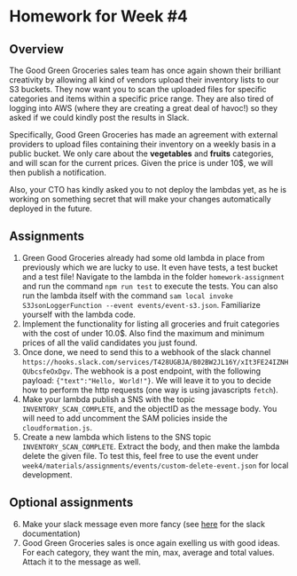 # Homework for Week #4

## Overview

The Good Green Groceries sales team has once again shown their brilliant creativity by allowing all kind of vendors upload their inventory lists to our S3 buckets. They now want you to scan the uploaded files for specific categories and items within a specific price range. They are also tired of logging into AWS (where they are creating a great deal of havoc!) so they asked if we could kindly post the results in Slack.

Specifically, Good Green Groceries has made an agreement with external providers to upload files containing their inventory on a weekly basis in a public bucket. We only care about the **vegetables** and **fruits** categories, and will scan for the current prices. Given the price is under 10$, we will then publish a notification.

Also, your CTO has kindly asked you to not deploy the lambdas yet, as he is working on something secret that will make your changes automatically deployed in the future.

## Assignments

1. Green Good Groceries already had some old lambda in place from previously which we are lucky to use. It even have tests, a test bucket and a test file! Navigate to the lambda in the folder `homework-assignment` and run the command `npm run test` to execute the tests. You can also run the lambda itself with the command `sam local invoke S3JsonLoggerFunction --event events/event-s3.json`. Familiarize yourself with the lambda code.
2. Implement the functionality for listing all groceries and fruit categories with the cost of under 10.0$. Also find the maximum and minimum prices of all the valid candidates you just found.
3. Once done, we need to send this to a webhook of the slack channel `https://hooks.slack.com/services/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`. The webhook is a post endpoint, with the following payload: `{"text":"Hello, World!"}`. We will leave it to you to decide how to perform the http requests (one way is using javascripts `fetch`).
4. Make your lambda publish a SNS with the topic `INVENTORY_SCAN_COMPLETE`, and the objectID as the message body. You will need to add uncomment the SAM policies inside the `cloudformation.js`.
5. Create a new lambda which listens to the SNS topic `INVENTORY_SCAN_COMPLETE`. Extract the body, and then make the lambda delete the given file. To test this, feel free to use the event under `week4/materials/assignments/events/custom-delete-event.json` for local development.

## Optional assignments

6. Make your slack message even more fancy (see [here](https://api.slack.com/messaging/webhooks#advanced_message_formatting) for the slack documentation)
7. Good Green Groceries sales is once again exelling us with good ideas. For each category, they want the min, max, average and total values. Attach it to the message as well.
